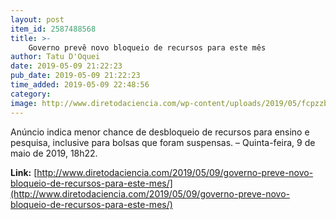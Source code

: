 ```yaml
---
layout: post
item_id: 2587488568
title: >-
    Governo prevê novo bloqueio de recursos para este mês
author: Tatu D'Oquei
date: 2019-05-09 21:22:23
pub_date: 2019-05-09 21:22:23
time_added: 2019-05-09 22:48:56
category: 
image: http://www.diretodaciencia.com/wp-content/uploads/2019/05/fcpzzb_abr_100920193781.jpg
---
```


Anúncio indica menor chance de desbloqueio de recursos para ensino e pesquisa, inclusive para bolsas que foram suspensas. – Quinta-feira, 9 de maio de 2019, 18h22.

**Link:** [http://www.diretodaciencia.com/2019/05/09/governo-preve-novo-bloqueio-de-recursos-para-este-mes/](http://www.diretodaciencia.com/2019/05/09/governo-preve-novo-bloqueio-de-recursos-para-este-mes/)

